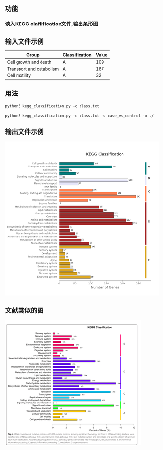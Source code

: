 ## 功能
### 读入KEGG claffification文件,输出条形图

## 输入文件示例

Group | Classification | Value
----|------|----
Cell growth and death | A  | 109
Transport and catabolism | A  | 167
Cell motility | A  | 32

## 用法
`python3 kegg_classification.py -c class.txt`

`python3 kegg_classification.py -c class.txt -s case_vs_control -o ./`

## 输出文件示例
 ![结果示例](./sample_KEGG_Classification.png)

## 文献类似的图
 ![文献类似的图](./from_paper.png)
